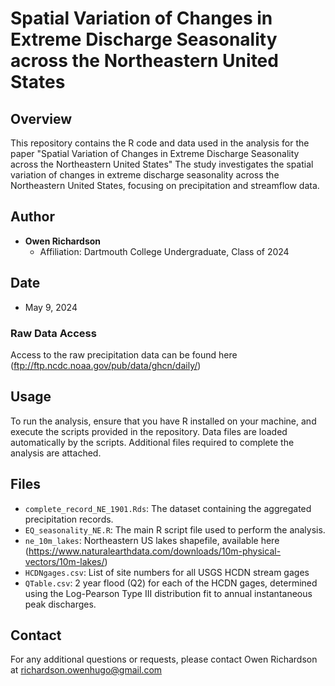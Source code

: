 # Spatial Variation of Changes in Extreme Discharge Seasonality across the Northeastern United States

## Overview
This repository contains the R code and data used in the analysis for the paper "Spatial Variation of Changes in Extreme Discharge Seasonality across the Northeastern United States" 
The study investigates the spatial variation of changes in extreme discharge seasonality across the Northeastern United States, focusing on precipitation and streamflow data.

## Author
- **Owen Richardson**
  - Affiliation: Dartmouth College Undergraduate, Class of 2024

## Date
- May 9, 2024

### Raw Data Access
Access to the raw precipitation data can be found here (ftp://ftp.ncdc.noaa.gov/pub/data/ghcn/daily/)

## Usage
To run the analysis, ensure that you have R installed on your machine, and execute the scripts provided in the repository. Data files are loaded automatically by the scripts.
Additional files required to complete the analysis are attached.

## Files
- `complete_record_NE_1901.Rds`: The dataset containing the aggregated precipitation records.
- `EQ_seasonality_NE.R`: The main R script file used to perform the analysis.
- `ne_10m_lakes`: Northeastern US lakes shapefile, available here (https://www.naturalearthdata.com/downloads/10m-physical-vectors/10m-lakes/)
- `HCDNgages.csv`: List of site numbers for all USGS HCDN stream gages
- `QTable.csv`: 2 year flood (Q2) for each of the HCDN gages, determined using the Log-Pearson Type III distribution fit to annual instantaneous peak discharges.

## Contact
For any additional questions or requests, please contact Owen Richardson at richardson.owenhugo@gmail.com
